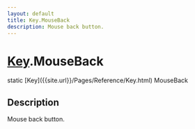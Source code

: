 ```yaml
---
layout: default
title: Key.MouseBack
description: Mouse back button.
---
```

# [Key]({{site.url}}/Pages/Reference/Key.html).MouseBack

<div class='signature' markdown='1'>
static [Key]({{site.url}}/Pages/Reference/Key.html) MouseBack
</div>

## Description
Mouse back button.

